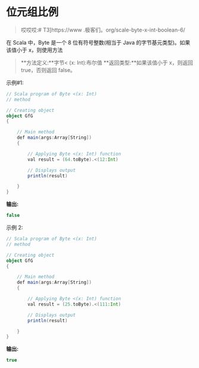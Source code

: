 # 位元组比例

> 哎哎哎:# T3]https://www .极客们。org/scale-byte-x-int-boolean-6/

在 Scala 中，Byte 是一个 8 位有符号整数(相当于 Java 的字节基元类型)。如果该值小于 x，则使用方法

> **方法定义:**字节< (x: Int):布尔值
> **返回类型:**如果该值小于 x，则返回 true，否则返回 false。

示例#1:

```scala
// Scala program of Byte <(x: Int)
// method 

// Creating object 
object GfG 
{ 

    // Main method 
    def main(args:Array[String]) 
    { 

        // Applying Byte <(x: Int) function 
        val result = (64.toByte).<(12:Int) 

        // Displays output 
        println(result) 

    } 
} 
```

**输出:**

```scala
false
```

示例 2:

```scala
// Scala program of Byte <(x: Int)
// method 

// Creating object 
object GfG 
{ 

    // Main method 
    def main(args:Array[String]) 
    { 

        // Applying Byte <(x: Int) function 
        val result = (25.toByte).<(111:Int) 

        // Displays output 
        println(result) 

    } 
} 
```

**输出:**

```scala
true
```